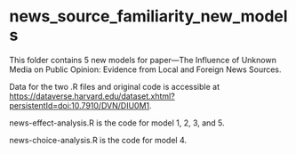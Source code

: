 # news_source_familiarity_new_models
This folder contains 5 new models for paper—The Influence of Unknown Media on Public Opinion: Evidence from Local and Foreign News Sources.

Data for the two .R files and original code is accessible at https://dataverse.harvard.edu/dataset.xhtml?persistentId=doi:10.7910/DVN/DIU0M1.

news-effect-analysis.R is the code for model 1, 2, 3, and 5.

news-choice-analysis.R is the code for model 4.

